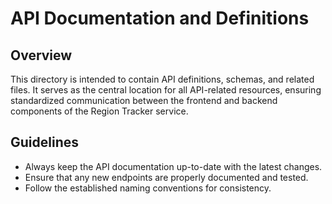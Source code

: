 # API Documentation and Definitions

## Overview

This directory is intended to contain API definitions, schemas, and related
files. It serves as the central location for all API-related resources, ensuring
standardized communication between the frontend and backend components of the
Region Tracker service.

## Guidelines

- Always keep the API documentation up-to-date with the latest changes.
- Ensure that any new endpoints are properly documented and tested.
- Follow the established naming conventions for consistency.
